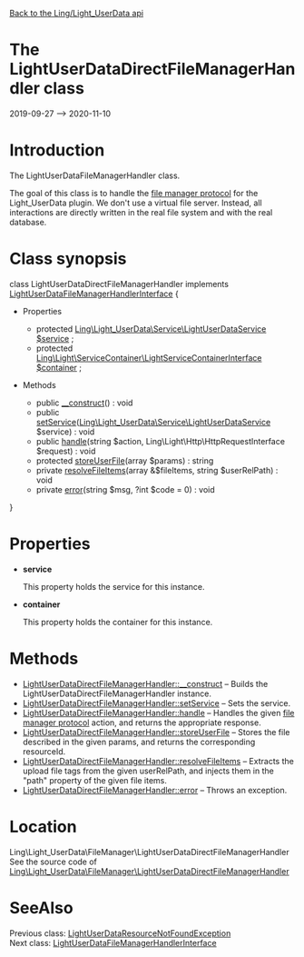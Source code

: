 [Back to the Ling/Light_UserData api](https://github.com/lingtalfi/Light_UserData/blob/master/doc/api/Ling/Light_UserData.md)



The LightUserDataDirectFileManagerHandler class
================
2019-09-27 --> 2020-11-10






Introduction
============

The LightUserDataFileManagerHandler class.

The goal of this class is to handle the [file manager protocol](https://github.com/lingtalfi/TheBar/blob/master/discussions/file-manager-protocol.md) for the Light_UserData plugin.
We don't use a virtual file server.
Instead, all interactions are directly written in the real file system and with the real database.



Class synopsis
==============


class <span class="pl-k">LightUserDataDirectFileManagerHandler</span> implements [LightUserDataFileManagerHandlerInterface](https://github.com/lingtalfi/Light_UserData/blob/master/doc/api/Ling/Light_UserData/FileManager/LightUserDataFileManagerHandlerInterface.md) {

- Properties
    - protected [Ling\Light_UserData\Service\LightUserDataService](https://github.com/lingtalfi/Light_UserData/blob/master/doc/api/Ling/Light_UserData/Service/LightUserDataService.md) [$service](#property-service) ;
    - protected [Ling\Light\ServiceContainer\LightServiceContainerInterface](https://github.com/lingtalfi/Light/blob/master/doc/api/Ling/Light/ServiceContainer/LightServiceContainerInterface.md) [$container](#property-container) ;

- Methods
    - public [__construct](https://github.com/lingtalfi/Light_UserData/blob/master/doc/api/Ling/Light_UserData/FileManager/LightUserDataDirectFileManagerHandler/__construct.md)() : void
    - public [setService](https://github.com/lingtalfi/Light_UserData/blob/master/doc/api/Ling/Light_UserData/FileManager/LightUserDataDirectFileManagerHandler/setService.md)([Ling\Light_UserData\Service\LightUserDataService](https://github.com/lingtalfi/Light_UserData/blob/master/doc/api/Ling/Light_UserData/Service/LightUserDataService.md) $service) : void
    - public [handle](https://github.com/lingtalfi/Light_UserData/blob/master/doc/api/Ling/Light_UserData/FileManager/LightUserDataDirectFileManagerHandler/handle.md)(string $action, Ling\Light\Http\HttpRequestInterface $request) : void
    - protected [storeUserFile](https://github.com/lingtalfi/Light_UserData/blob/master/doc/api/Ling/Light_UserData/FileManager/LightUserDataDirectFileManagerHandler/storeUserFile.md)(array $params) : string
    - private [resolveFileItems](https://github.com/lingtalfi/Light_UserData/blob/master/doc/api/Ling/Light_UserData/FileManager/LightUserDataDirectFileManagerHandler/resolveFileItems.md)(array &$fileItems, string $userRelPath) : void
    - private [error](https://github.com/lingtalfi/Light_UserData/blob/master/doc/api/Ling/Light_UserData/FileManager/LightUserDataDirectFileManagerHandler/error.md)(string $msg, ?int $code = 0) : void

}




Properties
=============

- <span id="property-service"><b>service</b></span>

    This property holds the service for this instance.
    
    

- <span id="property-container"><b>container</b></span>

    This property holds the container for this instance.
    
    



Methods
==============

- [LightUserDataDirectFileManagerHandler::__construct](https://github.com/lingtalfi/Light_UserData/blob/master/doc/api/Ling/Light_UserData/FileManager/LightUserDataDirectFileManagerHandler/__construct.md) &ndash; Builds the LightUserDataDirectFileManagerHandler instance.
- [LightUserDataDirectFileManagerHandler::setService](https://github.com/lingtalfi/Light_UserData/blob/master/doc/api/Ling/Light_UserData/FileManager/LightUserDataDirectFileManagerHandler/setService.md) &ndash; Sets the service.
- [LightUserDataDirectFileManagerHandler::handle](https://github.com/lingtalfi/Light_UserData/blob/master/doc/api/Ling/Light_UserData/FileManager/LightUserDataDirectFileManagerHandler/handle.md) &ndash; Handles the given [file manager protocol](https://github.com/lingtalfi/TheBar/blob/master/discussions/file-manager-protocol.md) action, and returns the appropriate response.
- [LightUserDataDirectFileManagerHandler::storeUserFile](https://github.com/lingtalfi/Light_UserData/blob/master/doc/api/Ling/Light_UserData/FileManager/LightUserDataDirectFileManagerHandler/storeUserFile.md) &ndash; Stores the file described in the given params, and returns the corresponding resourceId.
- [LightUserDataDirectFileManagerHandler::resolveFileItems](https://github.com/lingtalfi/Light_UserData/blob/master/doc/api/Ling/Light_UserData/FileManager/LightUserDataDirectFileManagerHandler/resolveFileItems.md) &ndash; Extracts the upload file tags from the given userRelPath, and injects them in the "path" property of the given file items.
- [LightUserDataDirectFileManagerHandler::error](https://github.com/lingtalfi/Light_UserData/blob/master/doc/api/Ling/Light_UserData/FileManager/LightUserDataDirectFileManagerHandler/error.md) &ndash; Throws an exception.





Location
=============
Ling\Light_UserData\FileManager\LightUserDataDirectFileManagerHandler<br>
See the source code of [Ling\Light_UserData\FileManager\LightUserDataDirectFileManagerHandler](https://github.com/lingtalfi/Light_UserData/blob/master/FileManager/LightUserDataDirectFileManagerHandler.php)



SeeAlso
==============
Previous class: [LightUserDataResourceNotFoundException](https://github.com/lingtalfi/Light_UserData/blob/master/doc/api/Ling/Light_UserData/Exception/LightUserDataResourceNotFoundException.md)<br>Next class: [LightUserDataFileManagerHandlerInterface](https://github.com/lingtalfi/Light_UserData/blob/master/doc/api/Ling/Light_UserData/FileManager/LightUserDataFileManagerHandlerInterface.md)<br>

